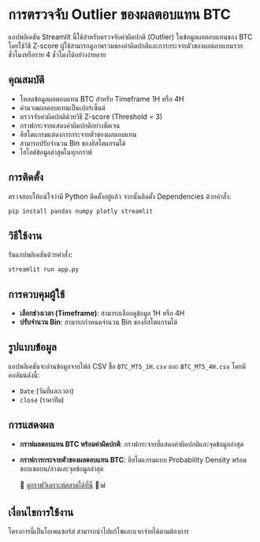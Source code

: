 # การตรวจจับ Outlier ของผลตอบแทน BTC

แอปพลิเคชัน Streamlit นี้ใช้สำหรับตรวจจับค่าผิดปกติ (Outlier) ในข้อมูลผลตอบแทนของ BTC โดยใช้วิธี Z-score ผู้ใช้สามารถดูภาพรวมของค่าผิดปกติและการกระจายตัวของผลตอบแทนรายชั่วโมงหรือราย 4 ชั่วโมงได้อย่างง่ายดาย

## คุณสมบัติ
- โหลดข้อมูลผลตอบแทน BTC สำหรับ Timeframe 1H หรือ 4H
- คำนวณผลตอบแทนเป็นเปอร์เซ็นต์
- ตรวจจับค่าผิดปกติด้วยวิธี Z-score (Threshold = 3)
- กราฟกระจายแสดงค่าผิดปกติอย่างชัดเจน
- ฮิสโตแกรมแสดงการกระจายตัวของผลตอบแทน
- สามารถปรับจำนวน Bin ของฮิสโตแกรมได้
- ไฮไลต์ข้อมูลล่าสุดในทุกกราฟ

## การติดตั้ง
ตรวจสอบให้แน่ใจว่ามี Python ติดตั้งอยู่แล้ว จากนั้นติดตั้ง Dependencies ด้วยคำสั่ง:
```sh
pip install pandas numpy plotly streamlit
```

## วิธีใช้งาน
รันแอปพลิเคชันด้วยคำสั่ง:
```sh
streamlit run app.py
```

## การควบคุมผู้ใช้
- **เลือกช่วงเวลา (Timeframe)**: สามารถเลือกดูข้อมูล 1H หรือ 4H
- **ปรับจำนวน Bin**: สามารถกำหนดจำนวน Bin ของฮิสโตแกรมได้

## รูปแบบข้อมูล
แอปพลิเคชันจะอ่านข้อมูลจากไฟล์ CSV ชื่อ `BTC_MT5_1H.csv` และ `BTC_MT5_4H.csv` โดยมีคอลัมน์ดังนี้:
- `Date` (วันที่และเวลา)
- `close` (ราคาปิด)

## การแสดงผล
- **กราฟผลตอบแทน BTC พร้อมค่าผิดปกติ**: กราฟกระจายที่แสดงค่าผิดปกติและจุดข้อมูลล่าสุด
- **กราฟการกระจายตัวของผลตอบแทน BTC**: ฮิสโตแกรมแบบ Probability Density พร้อมขอบเขตบน/ล่างและจุดข้อมูลล่าสุด

  🔗 [ดูกราฟวิเคราะห์ตลาดได้ที่นี่](https://sentimentbtcalldata-hz8scocudczrvkx3mvkcmb.streamlit.app/) 🚀📊

## เงื่อนไขการใช้งาน
โครงการนี้เป็นโอเพนซอร์ส สามารถนำไปแก้ไขและแจกจ่ายได้ตามต้องการ
